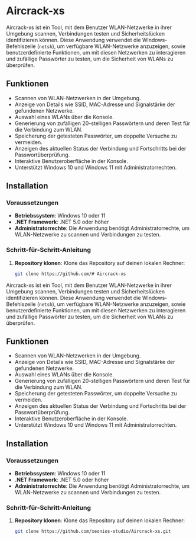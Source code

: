 # Aircrack-xs

Aircrack-xs ist ein Tool, mit dem Benutzer WLAN-Netzwerke in ihrer Umgebung scannen, Verbindungen testen und Sicherheitslücken identifizieren können. Diese Anwendung verwendet die Windows-Befehlszeile (`netsh`), um verfügbare WLAN-Netzwerke anzuzeigen, sowie benutzerdefinierte Funktionen, um mit diesen Netzwerken zu interagieren und zufällige Passwörter zu testen, um die Sicherheit von WLANs zu überprüfen.

## Funktionen

- Scannen von WLAN-Netzwerken in der Umgebung.
- Anzeige von Details wie SSID, MAC-Adresse und Signalstärke der gefundenen Netzwerke.
- Auswahl eines WLANs über die Konsole.
- Generierung von zufälligen 20-stelligen Passwörtern und deren Test für die Verbindung zum WLAN.
- Speicherung der getesteten Passwörter, um doppelte Versuche zu vermeiden.
- Anzeigen des aktuellen Status der Verbindung und Fortschritts bei der Passwortüberprüfung.
- Interaktive Benutzeroberfläche in der Konsole.
- Unterstützt Windows 10 und Windows 11 mit Administratorrechten.

## Installation

### Voraussetzungen

- **Betriebssystem**: Windows 10 oder 11
- **.NET Framework**: .NET 5.0 oder höher
- **Administratorrechte**: Die Anwendung benötigt Administratorrechte, um WLAN-Netzwerke zu scannen und Verbindungen zu testen.

### Schritt-für-Schritt-Anleitung

1. **Repository klonen**:
   Klone das Repository auf deinen lokalen Rechner:

   ```bash
   git clone https://github.com/# Aircrack-xs

Aircrack-xs ist ein Tool, mit dem Benutzer WLAN-Netzwerke in ihrer Umgebung scannen, Verbindungen testen und Sicherheitslücken identifizieren können. Diese Anwendung verwendet die Windows-Befehlszeile (`netsh`), um verfügbare WLAN-Netzwerke anzuzeigen, sowie benutzerdefinierte Funktionen, um mit diesen Netzwerken zu interagieren und zufällige Passwörter zu testen, um die Sicherheit von WLANs zu überprüfen.

## Funktionen

- Scannen von WLAN-Netzwerken in der Umgebung.
- Anzeige von Details wie SSID, MAC-Adresse und Signalstärke der gefundenen Netzwerke.
- Auswahl eines WLANs über die Konsole.
- Generierung von zufälligen 20-stelligen Passwörtern und deren Test für die Verbindung zum WLAN.
- Speicherung der getesteten Passwörter, um doppelte Versuche zu vermeiden.
- Anzeigen des aktuellen Status der Verbindung und Fortschritts bei der Passwortüberprüfung.
- Interaktive Benutzeroberfläche in der Konsole.
- Unterstützt Windows 10 und Windows 11 mit Administratorrechten.

## Installation

### Voraussetzungen

- **Betriebssystem**: Windows 10 oder 11
- **.NET Framework**: .NET 5.0 oder höher
- **Administratorrechte**: Die Anwendung benötigt Administratorrechte, um WLAN-Netzwerke zu scannen und Verbindungen zu testen.

### Schritt-für-Schritt-Anleitung

1. **Repository klonen**:
   Klone das Repository auf deinen lokalen Rechner:

   ```bash
   git clone https://github.com/xeonios-studio/Aircrack-xs.git
